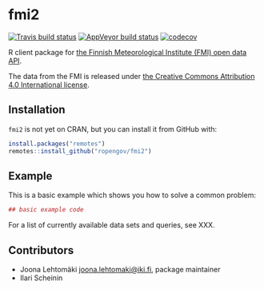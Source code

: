 # fmi2

[![Travis build status](https://travis-ci.org/rOpenGov/fmi2.svg?branch=master)](https://travis-ci.org/rOpenGov/fmi2)
[![AppVeyor build status](https://ci.appveyor.com/api/projects/status/github/rOpenGov/fmi2?branch=master&svg=true)](https://ci.appveyor.com/project/rOpenGov/fmi2)
[![codecov](https://codecov.io/gh/rOpenGov/fmi2/branch/master/graph/badge.svg)](https://codecov.io/gh/rOpenGov/fmi2)

R client package for [the Finnish Meteorological Institute (FMI) open data API](https://en.ilmatieteenlaitos.fi/open-data-manual). 

The data from the FMI is released under [the Creative Commons Attribution 4.0 
International license](https://creativecommons.org/licenses/by/4.0/). 

## Installation

`fmi2` is not yet on CRAN, but you can install it from GitHub with:

``` r
install.packages("remotes")
remotes::install_github("ropengov/fmi2")
```

## Example

This is a basic example which shows you how to solve a common problem:

``` r
## basic example code
```

For a list of currently available data sets and queries, see XXX. 

## Contributors

+ Joona Lehtomäki <joona.lehtomaki@iki.fi>, package maintainer
+ Ilari Scheinin
